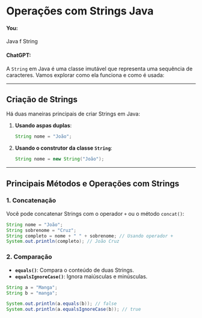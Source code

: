# Operações com Strings Java

#### You:
Java f String

#### ChatGPT:
A `String` em Java é uma classe imutável que representa uma sequência de caracteres. Vamos explorar como ela funciona e como é usada:

---

## Criação de Strings

Há duas maneiras principais de criar Strings em Java:

1. **Usando aspas duplas**:
   ```java
   String nome = "João";
   ```

2. **Usando o construtor da classe `String`**:
   ```java
   String nome = new String("João");
   ```

---

## Principais Métodos e Operações com Strings

### 1. **Concatenação**

Você pode concatenar Strings com o operador `+` ou o método `concat()`:

```java
String nome = "João";
String sobrenome = "Cruz";
String completo = nome + " " + sobrenome; // Usando operador +
System.out.println(completo); // João Cruz
```

### 2. **Comparação**

- **`equals()`**: Compara o conteúdo de duas Strings.
- **`equalsIgnoreCase()`**: Ignora maiúsculas e minúsculas.

```java
String a = "Manga";
String b = "manga";

System.out.println(a.equals(b)); // false
System.out.println(a.equalsIgnoreCase(b)); // true
```
